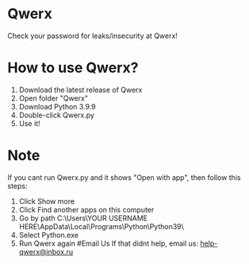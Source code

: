 # Qwerx
Check your password for leaks/insecurity at Qwerx!
# How to use Qwerx?
1. Download the latest release of Qwerx
2. Open folder "Qwerx"
3. Download Python 3.9.9
4. Double-click Qwerx.py
6. Use it!
# Note
If you cant run Qwerx.py and it shows "Open with app", then follow this steps:
1. Click Show more
2. Click Find another apps on this computer
3. Go by path C:\Users\YOUR USERNAME HERE\AppData\Local\Programs\Python\Python39\
4. Select Python.exe
5. Run Qwerx again
#Email Us
If that didnt help, email us:
help-qwerx@inbox.ru
